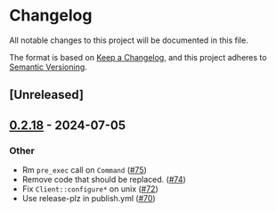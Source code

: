 # Changelog
All notable changes to this project will be documented in this file.

The format is based on [Keep a Changelog](https://keepachangelog.com/en/1.0.0/),
and this project adheres to [Semantic Versioning](https://semver.org/spec/v2.0.0.html).

## [Unreleased]

## [0.2.18](https://github.com/cargo-bins/jobslot/compare/v0.2.17...v0.2.18) - 2024-07-05

### Other
- Rm `pre_exec` call on `Command` ([#75](https://github.com/cargo-bins/jobslot/pull/75))
- Remove code that should be replaced. ([#74](https://github.com/cargo-bins/jobslot/pull/74))
- Fix `Client::configure*` on unix ([#72](https://github.com/cargo-bins/jobslot/pull/72))
- Use release-plz in publish.yml ([#70](https://github.com/cargo-bins/jobslot/pull/70))
